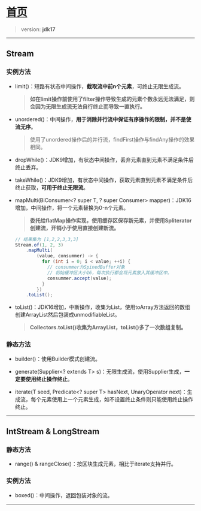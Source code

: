 # [首页](/blog/)

> version: **jdk17**

***

## Stream

### 实例方法

- limit()：短路有状态中间操作，**截取流中前n个元素**，可终止无限生成流。
    > **如在limit操作前使用了filter操作导致生成的元素个数永远无法满足，则会因为无限生成流无法自行终止而导致一直执行。**

- unordered()：中间操作，**用于消除并行流中保证有序操作的限制，并不是使流无序**。
    > 使用了unordered操作后的并行流，findFirst操作与findAny操作的效果相同。

- dropWhile()：JDK9增加，有状态中间操作，丢弃元素直到元素不满足条件后终止丢弃。

- takeWhile()：JDK9增加，有状态中间操作，获取元素直到元素不满足条件后终止获取，**可用于终止无限流**。

- mapMulti(BiConsumer<? super T, ? super Consumer<R>> mapper)：JDK16增加，中间操作，将一个元素替换为0-n个元素。
    > **委托给flatMap操作实现，使用缓存区保存新元素，并使用Spliterator创建流，开销小于使用直接创建新流。**

    ```java
    // 结果集为 [1,2,2,3,3,3]
    Stream.of(1, 2, 3)
        .mapMulti(
            (value, consummer) -> {
              for (int i = 0; i < value; ++i) {
                // consummer为SpinedBuffer对象
                // 初始缓冲区大小16，每次执行都会将元素放入其缓冲区中。
                consummer.accept(value);
              }
            })
        .toList();
    ```

- toList()：JDK16增加，中断操作，收集为List，使用toArray方法返回的数组创建ArrayList然后包装成unmodifiableList。
    > **Collectors.toList()收集为ArrayList，toList()多了一次数组复制。**

### 静态方法

- builder()：使用Builder模式创建流。

- generate(Supplier<? extends T> s)：无限生成流，使用Supplier生成，**一定要使用终止操作终止**。

- iterate(T seed, Predicate<? super T> hasNext, UnaryOperator<T> next)：生成流，每个元素使用上一个元素生成，如不设置终止条件则只能使用终止操作终止。

***

## IntStream & LongStream

### 静态方法

- range() & rangeClose()：按区块生成元素，相比于iterate支持并行。

### 实例方法

- boxed()：中间操作，返回包装对象的流。

***